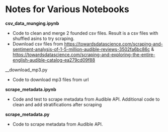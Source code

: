 # Notes for Various Notebooks

__csv_data_munging.ipynb__

- Code to clean and merge 2 founded csv files. Result is a csv files with shuffled asins to try scraping.
- Download csv files from https://towardsdatascience.com/scraping-and-sentiment-analysis-of-1-5-million-audible-reviews-3502fa6bc86c & https://towardsdatascience.com/scraping-and-exploring-the-entire-english-audible-catalog-ea279cd09f88

__download_mp3.py
- Code to download mp3 files from url

__scrape_metadata.ipynb__

- Code and test to scrape metadata from Audible API. Additional code to clean and add stratifications after scraping

__scrape_metadata.py__
- Code to scrape metadata from Audible API.

